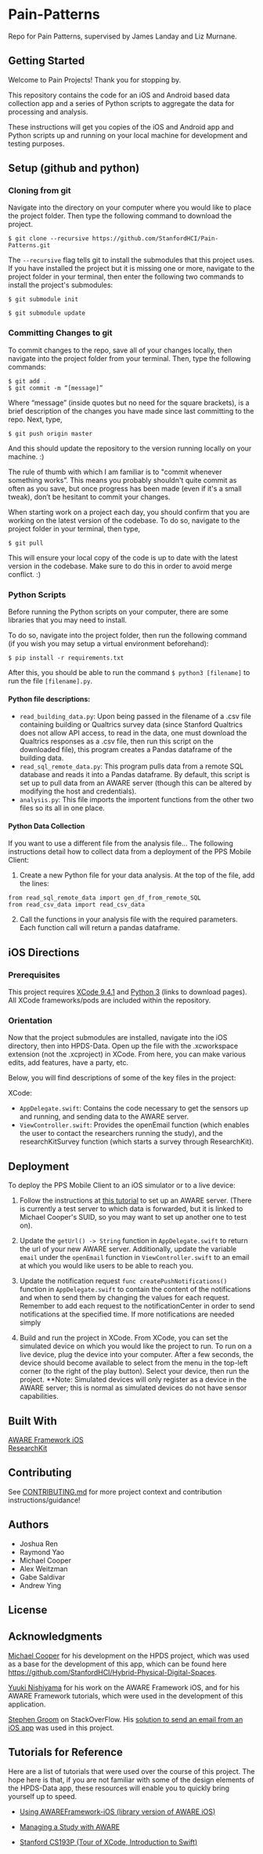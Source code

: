 # Pain-Patterns
Repo for Pain Patterns, supervised by James Landay and Liz Murnane.

## Getting Started
Welcome to Pain Projects! Thank you for stopping by.

This repository contains the code for an iOS and Android based data collection app and a series of Python scripts to aggregate the data for processing and analysis.

These instructions will get you copies of the iOS and Android app and Python scripts up and running on your local machine for development and testing purposes.

## Setup (github and python)

### Cloning from git
Navigate into the directory on your computer where you would like to place the project folder. Then type the following command to download the project.

```
$ git clone --recursive https://github.com/StanfordHCI/Pain-Patterns.git
```

The ```--recursive``` flag tells git to install the submodules that this project uses. If you have installed the project but it is missing one or more, navigate to the project folder in your terminal, then enter the following two commands to install the project's submodules:

```
$ git submodule init
```
```
$ git submodule update
```

### Committing Changes to git

To commit changes to the repo, save all of your changes locally, then navigate into the project folder from your terminal. Then, type the following commands:

```
$ git add .
$ git commit -m “[message]”
```

Where “message” (inside quotes but no need for the square brackets), is a brief description of the changes you have made since  last committing to the repo. Next, type,

```
$ git push origin master
```

And this should update the repository to the version running locally on your machine. :)

The rule of thumb with which I am familiar is to "commit whenever something works”. This means you probably shouldn't quite commit as often as you save, but once progress has been made (even if it's a small tweak), don’t be hesitant to commit your changes.

When starting work on a project each day, you should confirm that you are working on the latest version of the codebase. To do so, navigate to the project folder in your terminal, then type,

```
$ git pull
```

This will ensure your local copy of the code is up to date with the latest version in the codebase. Make sure to do this in order to avoid merge conflict. :)

### Python Scripts

Before running the Python scripts on your computer, there are some libraries that you may need to install.

To do so, navigate into the project folder, then run the following command (if you wish you may setup a virtual environment beforehand):

```
$ pip install -r requirements.txt
```

After this, you should be able to run the command `$ python3 [filename]` to run the file `[filename].py`.

#### Python file descriptions:
* `read_building_data.py`: Upon being passed in the filename of a .csv file containing building or Qualtrics survey data (since Stanford Qualtrics does not allow API access, to read in the data, one must download the Qualtrics responses as a .csv file, then run this script on the downloaded file), this program creates a Pandas dataframe of the building data.
* `read_sql_remote_data.py`: This program pulls data from a remote SQL database and reads it into a Pandas dataframe. By default, this script is set up to pull data from an AWARE server (though this can be altered by modifying the host and credentials).
* `analysis.py`: This file imports the importent functions from the other two files so its all in one place.

#### Python Data Collection
If you want to use a different file from the analysis file...
The following instructions detail how to collect data from a deployment of the PPS Mobile Client:

1. Create a new Python file for your data analysis. At the top of the file, add the lines:
```
from read_sql_remote_data import gen_df_from_remote_SQL
from read_csv_data import read_csv_data
```

2. Call the functions in your analysis file with the required parameters. Each function call will return a pandas dataframe.

##  iOS Directions

### Prerequisites
This project requires [XCode 9.4.1](https://developer.apple.com/xcode/) and [Python 3](https://www.python.org/downloads/) (links to download pages). All XCode frameworks/pods are included within the repository.

### Orientation

Now that the project submodules are installed, navigate into the iOS directory, then into HPDS-Data. Open up the file with the .xcworkspace extension (not the .xcproject) in XCode. From here, you can make various edits, add features, have a party, etc.

Below, you will find descriptions of some of the key files in the project:

XCode:
* ```AppDelegate.swift```: Contains the code necessary to get the sensors up and running, and sending data to the AWARE server.
* ```ViewController.swift```: Provides the openEmail function (which enables the user to contact the researchers running the study), and the researchKitSurvey function (which starts a survey through ResearchKit).

## Deployment
To deploy the PPS Mobile Client to an iOS simulator or to a live device:

1. Follow the instructions at [this tutorial](http://www.awareframework.com/run-a-study-with-aware/) to set up an AWARE server. (There is currently a test server to which data is forwarded, but it is linked to Michael Cooper's SUID, so you may want to set up another one to test on).

2. Update the ```getUrl() -> String``` function in ```AppDelegate.swift``` to return the url of your new AWARE server. Additionally, update the variable ```email``` under the ```openEmail``` function in ```ViewController.swift``` to an email at which you would like users to be able to reach you.

3. Update the notification request ```func createPushNotifications()``` function in ```AppDelegate.swift``` to contain the content of the notifications and when to send them by changing the values for each request. Remember to add each request to the notificationCenter in order to send notifications at the specified time. If more notifications are needed simply 

4. Build and run the project in XCode. From XCode, you can set the simulated device on which you would like the project to run. To run on a live device, plug the device into your computer. After a few seconds, the device should become available to select from the menu in the top-left corner (to the right of the play button). Select your device, then run the project.
    **Note: Simulated devices will only register as a device in the AWARE server; this is normal as simulated devices do not         have sensor capabilities.

## Built With
[AWARE Framework iOS](https://github.com/tetujin/AWAREFramework-iOS)  
[ResearchKit](https://github.com/ResearchKit/ResearchKit)

## Contributing
See [CONTRIBUTING.md](CONTRIBUTING.md) for more project context and contribution instructions/guidance!

## Authors
* Joshua Ren
* Raymond Yao
* Michael Cooper
* Alex Weitzman
* Gabe Saldivar
* Andrew Ying

## License

## Acknowledgments
[Michael Cooper](https://github.com/cooper-mj) for his development on the HPDS project, which was used as a base for the development of this app, which can be found here https://github.com/StanfordHCI/Hybrid-Physical-Digital-Spaces.

[Yuuki Nishiyama](https://github.com/tetujin) for his work on the AWARE Framework iOS, and for his AWARE Framework tutorials, which were used in the development of this application.

[Stephen Groom](https://stackoverflow.com/users/2475902/stephen-groom) on StackOverFlow. His [solution to send an email from an iOS app](https://stackoverflow.com/questions/25981422/how-to-open-mail-app-from-swift) was used in this project.

## Tutorials for Reference
Here are a list of tutorials that were used over the course of this project. The hope here is that, if you are not familiar with some of the design elements of the HPDS-Data app, these resources will enable you to quickly bring yourself up to speed.

* [Using AWAREFramework-iOS (library version of AWARE iOS)](http://www.awareframework.com/creating-a-standalone-ios-application-with-awareframework-ios/)

* [Managing a Study with AWARE](http://www.awareframework.com/run-a-study-with-aware/)

* [Stanford CS193P (Tour of XCode, Introduction to Swift)](https://www.youtube.com/playlist?list=PLPA-ayBrweUz32NSgNZdl0_QISw-f12Ai)
